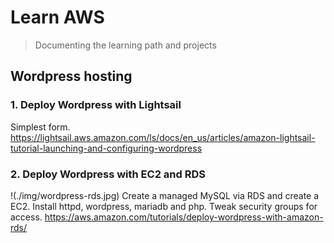 # Learn AWS
> Documenting the learning path and projects

## Wordpress hosting
### 1. Deploy Wordpress with Lightsail
Simplest form.
https://lightsail.aws.amazon.com/ls/docs/en_us/articles/amazon-lightsail-tutorial-launching-and-configuring-wordpress

### 2. Deploy Wordpress with EC2 and RDS
!(./img/wordpress-rds.jpg)
Create a managed MySQL via RDS and create a EC2. Install httpd, wordpress, mariadb and php. Tweak security groups for access.
https://aws.amazon.com/tutorials/deploy-wordpress-with-amazon-rds/

